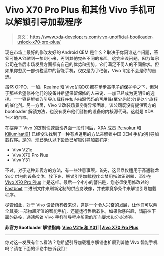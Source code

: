 # Vivo X70 Pro Plus 和其他 Vivo 手机可以解锁引导加载程序

> 原文：<https://www.xda-developers.com/vivo-unofficial-bootloader-unlock-x70-pro-plus/>

现在市场上最好的修改友好的 Android OEM 是什么？取决于你问谁这个问题，答案可能从谷歌到一加到小米，再到其他完全不同的东西。这完全没问题，因为每家公司在售后市场发展方面都有自己的优势和劣势，它们满足不同人的不同需求。但如果你想买一部价格适中的智能手机，仅仅是为了改装，Vivo 肯定不会是你的首选。

虽然 OPPO、一加、Realme 和 Vivo(/iQOO)都在步步高电子的保护伞之下，但对于那些希望修补他们的设备并希望保留保修的人来说，一加已经成为更明显的选择。一个容易解锁的引导加载程序和内核源代码的可用性(至少是部分)是这个旅程的催化剂。另一方面，Vivo 让改装场景变得异常困难。该公司既没有提供官方的 bootloader 解锁方法，也没有发布他们销售的设备的内核源代码。这就是 XDA 社区的由来。

在摆弄了 Vivo 的定制快速启动界面一段时间后，XDA 成员 [Pervokur](https://forum.xda-developers.com/m/pervokur.12021199/) 和 [Killuminati91](https://forum.xda-developers.com/m/killuminati91.5004524/) 已经设法找到了一种有点通用的方法来解锁中国 OEM 手机的引导加载程序。是的，现已确认以下设备已解锁引导加载程序:

*   Vivo V21e
*   Vivo X70 Pro Plus
*   Vivo Y31

不过，对于这种非官方的方法，有一些注意事项。首先，这显然仅适用于高通骁龙 SoC 供电的设备变体。接下来，解锁引导加载程序会禁用指纹识别器，至少在 [Vivo X70 Pro Plus](https://www.xda-developers.com/vivo-x70-pro-plus-first-impressions/) 上是这样。最后一个小小的警告是，您必须使用修改过的 [Fastboot](https://www.xda-developers.com/install-adb-windows-macos-linux/) 二进制文件来刷新定制的供应商映像，并依靠竞争条件来解锁引导加载程序。

尽管如此，对于 Vivo 设备所有者来说，这是一个令人兴奋的发展，让他们可以两全其美:一部物超所值的智能手机，还能运行售后软件。如果你感兴趣，请前往下面的链接，通读解锁 Vivo 手机引导程序所需的所有要求和分步说明。

**非官方 Bootloader 解锁指南: [Vivo V21e 和 Y31](https://forum.xda-developers.com/t/4440801/)| |[Vivo X70 Pro Plus](https://forum.xda-developers.com/t/4444989/)**

* * *

你对这一发展有什么看法？您希望引导加载程序解锁也扩展到其他 Vivo 智能手机吗？请在下面的评论中告诉我们！